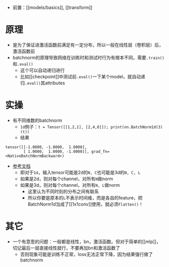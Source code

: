 - 前置：[[models/basics]], [[transform]]
# 原理
- 是为了保证进激活函数前满足有一定分布，所以一般在线性层（卷积层）后，激活函数前
- batchnorm的原理导致网络在训练时和测试时行为有根本不同，需要`.train()`和`.eval()`
  - 这个可以自动递归进行
  - 比如[[checkpoint]]中测试前`.eval()`一下某个model，就自动递归`.eval()`其attributes
# 实操
- 有不同维数的batchnorm
  - `1d`例子：`t = Tensor([[1,2,1], [2,4,0]]); print(nn.BatchNorm1d(3)(t))`
  - 结果
```text
tensor([[-1.0000, -1.0000,  1.0000],
        [ 1.0000,  1.0000, -1.0000]], grad_fn=<NativeBatchNormBackward>)
```
- [参考文档](https://pytorch.org/docs/stable/generated/torch.nn.BatchNorm1d.html)
  - 即对于`1d`，输入tensor可能是2d的`N, C`也可能是3d的`N, C, L`
  - 如果是2d，则对每个channel，对所有`N`做norm
  - 如果是3d，则对每个channel，对所有`N, L`做norm
    - 这里认为不同时刻的分布之间有联系
    - 所以你要是原本的`L`不表示时间维，而是各自的feature，把BatchNorm1d当成了[[1x1conv]]使用，就必须`Flatten()`！
# 其它
- 一个有意思的问题：一般都是线性，bn，激活函数。但对于简单的[[mlp]]，切记最后一层直接线性就行，不要再加bn和激活函数了
  - 否则现象可能是训练不正常，loss无法正常下降，因为结果强行做了batchnorm